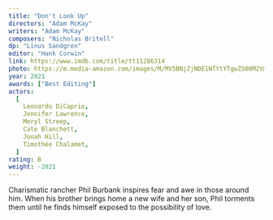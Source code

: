 ```yaml
---
title: "Don't Look Up"
directors: "Adam McKay"
writers: "Adam McKay"
composers: "Nicholas Britell"
dp: "Linus Sandgren"
editor: "Hank Corwin"
link: https://www.imdb.com/title/tt11286314
photo: https://m.media-amazon.com/images/M/MV5BNjZjNDE1NTYtYTgwZS00M2VmLWEyODktM2FlNjhiYTk3OGU2XkEyXkFqcGdeQXVyMTEyMjM2NDc2._V1_FMjpg_UX844_.jpg
year: 2021
awards: ["Best Editing"]
actors:
  [
    Leonardo DiCaprio,
    Jennifer Lawrence,
    Meryl Streep,
    Cate Blanchett,
    Jonah Hill,
    Timothée Chalamet,
  ]
rating: B
weight: -2021
---
```


Charismatic rancher Phil Burbank inspires fear and awe in those around him. When his brother brings home a new wife and her son, Phil torments them until he finds himself exposed to the possibility of love.

